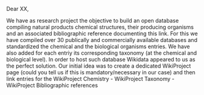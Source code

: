 Dear XX,

We have as research project the objective to build an open database compiling natural products chemical structures, their producing organisms and an associated bibliographic reference documenting this link. For this we have compiled over 30 publically and commercially available databases and standardized the chemical and the biological organisms entries. We have also added for each entriy its corresponding taxonomy (at the chemical and biological level).
In order to host such database Wikidata appeared to us as the perfect solution. 
Our initial idea was to create a dedicated WikiProject page (could you tell us if this is mandatory/necessary in our case) and then link entries for the WikiProject Chemistry - WikiProject Taxonomy - WikiProject Bibliographic references
